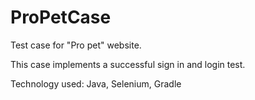 # ProPetCase

Test case for "Pro pet" website.

This case implements a successful sign in and login test.

Technology used: Java, Selenium, Gradle